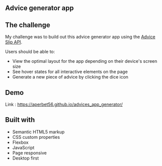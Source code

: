 ## Advice generator app

## The challenge

My challenge was to build out this advice generator app using the [Advice Slip API](https://api.adviceslip.com).

Users should be able to:

- View the optimal layout for the app depending on their device's screen size
- See hover states for all interactive elements on the page
- Generate a new piece of advice by clicking the dice icon

## Demo

Link : https://aperbet56.github.io/advices_app_generator/

## Built with

- Semantic HTML5 markup
- CSS custom properties
- Flexbox
- JavaScript
- Page responsive
- Desktop first
